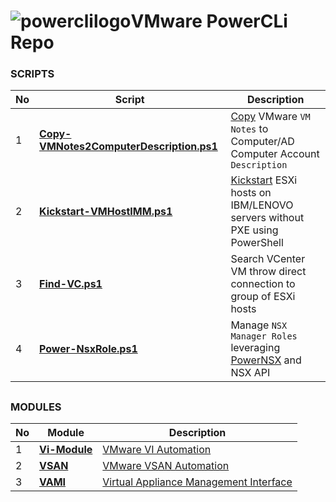 # ![powerclilogo](https://cloud.githubusercontent.com/assets/6964549/17082247/44e1392e-517f-11e6-9cbe-9efa0277deaa.png)VMware PowerCLi Repo

### SCRIPTS

|No|Script|Description|
|----|----|----|
|1|[<b>Copy-VMNotes2ComputerDescription.ps1</b>](https://github.com/rgel/PowerCLi/blob/master/Copy-VMNotes2ComputerDescription.ps1)|[Copy](https://ps1code.com/2015/12/14/copy-vmware-vm-notes-2-comp-descr) VMware `VM Notes` to Computer/AD Computer Account `Description`|
|2|[<b>Kickstart-VMHostIMM.ps1</b>](https://github.com/rgel/PowerCLi/tree/master/Kickstart)|[Kickstart](https://ps1code.com/2015/08/27/kickstart-esxi-ibm-lenovo-powershell) ESXi hosts on IBM/LENOVO servers without PXE using PowerShell|
|3|[<b>Find-VC.ps1</b>](https://github.com/rgel/PowerCLi/blob/master/Find-VC.ps1)|Search VCenter VM throw direct connection to group of ESXi hosts|
|4|[<b>Power-NsxRole.ps1</b>](https://github.com/rgel/PowerCLi/blob/master/NSX)|Manage `NSX Manager Roles` leveraging [PowerNSX](https://github.com/vmware/powernsx) and NSX API|


##
### MODULES

|No|Module|Description|
|----|----|----|
|1|[<b>Vi-Module</b>](https://github.com/rgel/PowerCLi/tree/master/Vi-Module)|[VMware VI Automation](https://ps1code.com/category/vmware-powercli/vi-module)|
|2|[<b>VSAN</b>](https://github.com/rgel/PowerCLi/tree/master/VSAN)|[VMware VSAN Automation](https://ps1code.com/category/vmware-powercli/vsan)
|3|[<b>VAMI</b>](https://github.com/rgel/PowerCLi/tree/master/VAMI)|[Virtual Appliance Management Interface](https://ps1code.com/2017/05/11/vami-powercli-module)
